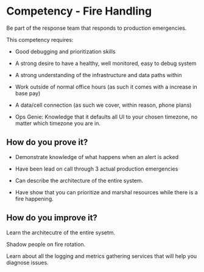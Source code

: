 # Competency - Fire Handling

Be part of the response team that responds to production emergencies.

This competency requires:

* Good debugging and prioritization skills

* A strong desire to have a healthy, well monitored, easy to debug system

* A strong understanding of the infrastructure and data paths within

* Work outside of normal office hours (as such it comes with a increase in base pay)

* A data/cell connection (as such we cover, within reason, phone plans) 

* Ops Genie: Knowledge that it defaults all UI to your chosen timezone, no matter which timezone you are in.

## How do you prove it?

* Demonstrate knowledge of what happens when an alert is acked

* Have been lead on call through 3 actual production emergencies

* Can describe the architecture of the entire system.

* Have show that you can prioritize and marshal resources while there is a fire happening.

## How do you improve it?

Learn the architecutre of the entire sysetm.

Shadow people on fire rotation.

Learn about all the logging and metrics gathering services that will help you diagnose issues.

